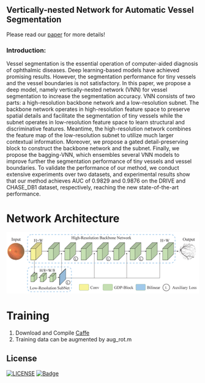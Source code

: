 ## Vertically-nested Network for Automatic Vessel Segmentation
Please read our [paper](https://xxx) for more details!
### Introduction:
Vessel segmentation is the essential operation of computer-aided diagnosis of ophthalmic diseases. Deep learning-based models have achieved promising results. However, the segmentation performance for tiny vessels and the vessel boundaries is not satisfactory. In this paper, we propose a deep model, namely vertically-nested network (VNN) for vessel segmentation to increase the segmentation accuracy. VNN consists of two parts: a high-resolution backbone network and a low-resolution subnet. The backbone network operates in high-resolution feature space to preserve spatial details and facilitate the segmentation of tiny vessels while the subnet operates in low-resolution feature space to learn structural and discriminative features.  Meantime, the high-resolution network combines the feature map of the low-resolution subnet to utilize much larger contextual information.  Moreover, we propose a gated detail-preserving block to construct the backbone network and the subnet.  Finally, we propose the bagging-VNN, which ensembles several VNN models to improve further the segmentation performance of tiny vessels and vessel boundaries.  To validate the performance of our method, we conduct extensive experiments over two datasets, and experimental results show that our method achieves AUC of 0.9829 and 0.9876 on the DRIVE and CHASE_DB1 dataset, respectively, reaching the new state-of-the-art performance.

# Network Architecture
![image](https://github.com/guomugong/VNN/blob/master/vnn_arch.png)

# Training
1. Download and Compile [Caffe](https://github.com/guomugong/FFIA)
2. Training data can be augmented by aug_rot.m


## License
[![LICENSE](https://img.shields.io/badge/license-Anti%20996-blue.svg)](https://github.com/996icu/996.ICU/blob/master/LICENSE)
[![Badge](https://img.shields.io/badge/link-996.icu-red.svg)](https://996.icu/#/zh_CN)
